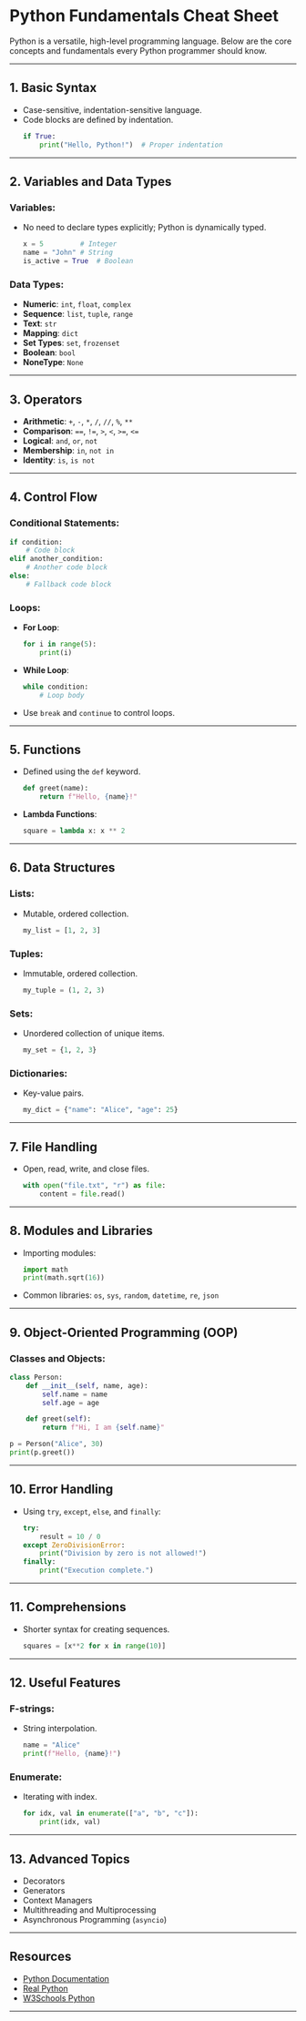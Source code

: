 # Python Fundamentals Cheat Sheet

Python is a versatile, high-level programming language. Below are the core concepts and fundamentals every Python programmer should know.

---

## 1. **Basic Syntax**
- Case-sensitive, indentation-sensitive language.
- Code blocks are defined by indentation.
  ```python
  if True:
      print("Hello, Python!")  # Proper indentation
  ```

---

## 2. **Variables and Data Types**
### Variables:
- No need to declare types explicitly; Python is dynamically typed.
  ```python
  x = 5         # Integer
  name = "John" # String
  is_active = True  # Boolean
  ```

### Data Types:
- **Numeric**: `int`, `float`, `complex`
- **Sequence**: `list`, `tuple`, `range`
- **Text**: `str`
- **Mapping**: `dict`
- **Set Types**: `set`, `frozenset`
- **Boolean**: `bool`
- **NoneType**: `None`

---

## 3. **Operators**
- **Arithmetic**: `+`, `-`, `*`, `/`, `//`, `%`, `**`
- **Comparison**: `==`, `!=`, `>`, `<`, `>=`, `<=`
- **Logical**: `and`, `or`, `not`
- **Membership**: `in`, `not in`
- **Identity**: `is`, `is not`

---

## 4. **Control Flow**
### Conditional Statements:
```python
if condition:
    # Code block
elif another_condition:
    # Another code block
else:
    # Fallback code block
```

### Loops:
- **For Loop**:
  ```python
  for i in range(5):
      print(i)
  ```
- **While Loop**:
  ```python
  while condition:
      # Loop body
  ```

- Use `break` and `continue` to control loops.

---

## 5. **Functions**
- Defined using the `def` keyword.
  ```python
  def greet(name):
      return f"Hello, {name}!"
  ```

- **Lambda Functions**:
  ```python
  square = lambda x: x ** 2
  ```

---

## 6. **Data Structures**
### Lists:
- Mutable, ordered collection.
  ```python
  my_list = [1, 2, 3]
  ```

### Tuples:
- Immutable, ordered collection.
  ```python
  my_tuple = (1, 2, 3)
  ```

### Sets:
- Unordered collection of unique items.
  ```python
  my_set = {1, 2, 3}
  ```

### Dictionaries:
- Key-value pairs.
  ```python
  my_dict = {"name": "Alice", "age": 25}
  ```

---

## 7. **File Handling**
- Open, read, write, and close files.
  ```python
  with open("file.txt", "r") as file:
      content = file.read()
  ```

---

## 8. **Modules and Libraries**
- Importing modules:
  ```python
  import math
  print(math.sqrt(16))
  ```

- Common libraries: `os`, `sys`, `random`, `datetime`, `re`, `json`

---

## 9. **Object-Oriented Programming (OOP)**
### Classes and Objects:
```python
class Person:
    def __init__(self, name, age):
        self.name = name
        self.age = age

    def greet(self):
        return f"Hi, I am {self.name}"

p = Person("Alice", 30)
print(p.greet())
```

---

## 10. **Error Handling**
- Using `try`, `except`, `else`, and `finally`:
  ```python
  try:
      result = 10 / 0
  except ZeroDivisionError:
      print("Division by zero is not allowed!")
  finally:
      print("Execution complete.")
  ```

---

## 11. **Comprehensions**
- Shorter syntax for creating sequences.
  ```python
  squares = [x**2 for x in range(10)]
  ```

---

## 12. **Useful Features**
### F-strings:
- String interpolation.
  ```python
  name = "Alice"
  print(f"Hello, {name}!")
  ```

### Enumerate:
- Iterating with index.
  ```python
  for idx, val in enumerate(["a", "b", "c"]):
      print(idx, val)
  ```

---

## 13. **Advanced Topics**
- Decorators
- Generators
- Context Managers
- Multithreading and Multiprocessing
- Asynchronous Programming (`asyncio`)

---

## Resources
- [Python Documentation](https://docs.python.org/3/)
- [Real Python](https://realpython.com/)
- [W3Schools Python](https://www.w3schools.com/python/)

---

